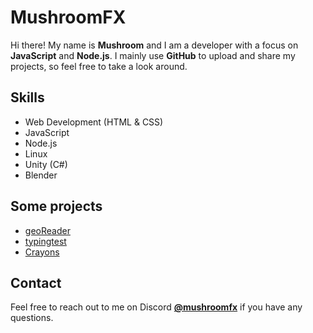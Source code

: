 # MushroomFX

Hi there! My name is **Mushroom** and I am a developer with a focus on **JavaScript** and **Node.js**. I mainly use **GitHub** to upload and share my projects, so feel free to take a look around.

## Skills

- Web Development (HTML & CSS)
- JavaScript
- Node.js
- Linux
- Unity (C#)
- Blender

## Some projects

- [geoReader](https://github.com/MushroomFX/geoReader)
- [typingtest](https://github.com/MushroomFX/typingtest)
- [Crayons](https://github.com/MushroomFX/Crayons)

## Contact

Feel free to reach out to me on Discord **[@mushroomfx](discord.com/users/355012453609897985)** if you have any questions.

